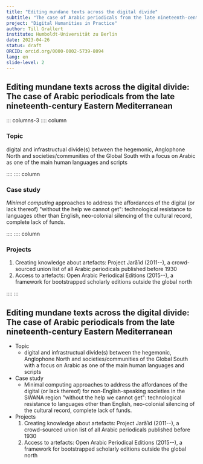 ```yaml
---
title: "Editing mundane texts across the digital divide"
subtitle: "The case of Arabic periodicals from the late nineteenth-century Eastern Mediterranean"
project: "Digital Humanities in Practice"
author: Till Grallert
institute: Humboldt-Universität zu Berlin
date: 2023-04-26
status: draft
ORCID: orcid.org/0000-0002-5739-8094
lang: en
slide-level: 2
---
```


## Editing mundane texts across the digital divide: <br/>The case of Arabic periodicals from the late nineteenth-century Eastern Mediterranean

<!-- Till Grallert, Humboldt-Universität zu Berlin -->

::: columns-3
:::: column

### Topic

digital and infrastructual divide(s) between the hegemonic, Anglophone North and societies/communities of the Global South with a focus on Arabic as one of the main human languages and scripts

::::
:::: column

### Case study

*Minimal computing* approaches to address the affordances of the digital (or lack thereof) "without the help we cannot get": technological resistance to languages other than English, neo-colonial silencing of the cultural record, complete lack of funds.

::::
:::: column

### Projects

1. Creating knowledge about artefacts: Project Jarāʾid (2011--), a crowd-sourced union list of all Arabic periodicals published before 1930
2. Access to artefacts: Open Arabic Periodical Editions (2015--), a framework for bootstrapped scholarly editions outside the global north

::::
:::

## Editing mundane texts across the digital divide: <br/>The case of Arabic periodicals from the late nineteenth-century Eastern Mediterranean

- Topic
    + digital and infrastructual divide(s) between the hegemonic, Anglophone North and societies/communities of the Global South with a focus on Arabic as one of the main human languages and scripts 
- Case study
    + Minimal computing approaches to address the affordances of the digital (or lack thereof) for non-English-speaking societies in the SWANA region  "without the help we cannot get": technological resistance to languages other than English, neo-colonial silencing of the cultural record, complete lack of funds.
- Projects
    1. Creating knowledge about artefacts: Project Jarāʾid (2011--), a crowd-sourced union list of all Arabic periodicals published before 1930
    2. Access to artefacts: Open Arabic Periodical Editions (2015--), a framework for bootstrapped scholarly editions outside the global north